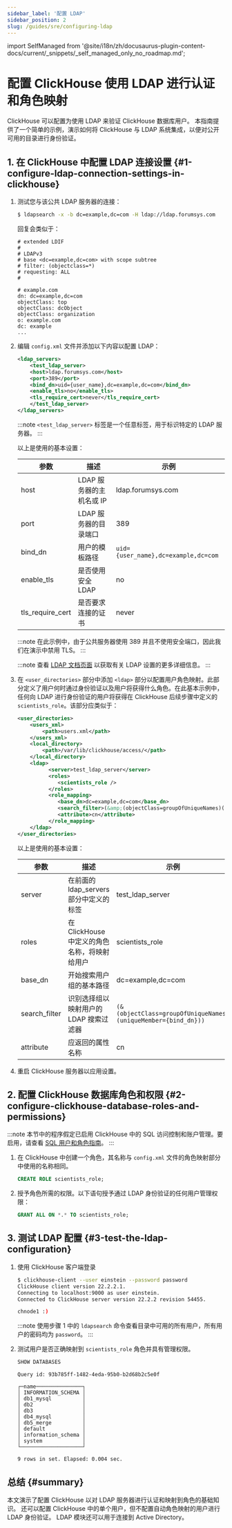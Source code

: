 ```yaml
---
sidebar_label: '配置 LDAP'
sidebar_position: 2
slug: /guides/sre/configuring-ldap
---
```

import SelfManaged from '@site/i18n/zh/docusaurus-plugin-content-docs/current/_snippets/_self_managed_only_no_roadmap.md';


# 配置 ClickHouse 使用 LDAP 进行认证和角色映射

<SelfManaged />

ClickHouse 可以配置为使用 LDAP 来验证 ClickHouse 数据库用户。 本指南提供了一个简单的示例，演示如何将 ClickHouse 与 LDAP 系统集成，以便对公开可用的目录进行身份验证。

## 1. 在 ClickHouse 中配置 LDAP 连接设置 {#1-configure-ldap-connection-settings-in-clickhouse}

1. 测试您与该公共 LDAP 服务器的连接：
    ```bash
    $ ldapsearch -x -b dc=example,dc=com -H ldap://ldap.forumsys.com
    ```

    回复会类似于：
    ```response
    # extended LDIF
    #
    # LDAPv3
    # base <dc=example,dc=com> with scope subtree
    # filter: (objectclass=*)
    # requesting: ALL
    #

    # example.com
    dn: dc=example,dc=com
    objectClass: top
    objectClass: dcObject
    objectClass: organization
    o: example.com
    dc: example
    ...
    ```

2. 编辑 `config.xml` 文件并添加以下内容以配置 LDAP：
    ```xml
    <ldap_servers>
        <test_ldap_server>
        <host>ldap.forumsys.com</host>
        <port>389</port>
        <bind_dn>uid={user_name},dc=example,dc=com</bind_dn>
        <enable_tls>no</enable_tls>
        <tls_require_cert>never</tls_require_cert>
        </test_ldap_server>
    </ldap_servers>
    ```

    :::note
    `<test_ldap_server>` 标签是一个任意标签，用于标识特定的 LDAP 服务器。
    :::

    以上是使用的基本设置：

    | 参数      | 描述                          | 示例                   |
    |-----------|-------------------------------|------------------------|
    | host      | LDAP 服务器的主机名或 IP     | ldap.forumsys.com     |
    | port      | LDAP 服务器的目录端口        | 389                    |
    | bind_dn   | 用户的模板路径               | `uid={user_name},dc=example,dc=com` |
    | enable_tls| 是否使用安全 LDAP            | no                     |
    | tls_require_cert | 是否要求连接的证书         | never                  |

    :::note
    在此示例中，由于公共服务器使用 389 并且不使用安全端口，因此我们在演示中禁用 TLS。
    :::

    :::note
    查看 [LDAP 文档页面](../../../operations/external-authenticators/ldap.md) 以获取有关 LDAP 设置的更多详细信息。
    :::

3. 在 `<user_directories>` 部分中添加 `<ldap>` 部分以配置用户角色映射。此部分定义了用户何时通过身份验证以及用户将获得什么角色。在此基本示例中，任何向 LDAP 进行身份验证的用户将获得在 ClickHouse 后续步骤中定义的 `scientists_role`。该部分应类似于：
    ```xml
    <user_directories>
        <users_xml>
            <path>users.xml</path>
        </users_xml>
        <local_directory>
            <path>/var/lib/clickhouse/access/</path>
        </local_directory>
        <ldap>
              <server>test_ldap_server</server>
              <roles>
                 <scientists_role />
              </roles>
              <role_mapping>
                 <base_dn>dc=example,dc=com</base_dn>
                 <search_filter>(&amp;(objectClass=groupOfUniqueNames)(uniqueMember={bind_dn}))</search_filter>
                 <attribute>cn</attribute>
              </role_mapping>
        </ldap>
    </user_directories>
     ```

    以上是使用的基本设置：

    | 参数      | 描述                          | 示例                   |
    |-----------|-------------------------------|------------------------|
    | server    | 在前面的 ldap_servers 部分中定义的标签 | test_ldap_server       |
    | roles      | 在 ClickHouse 中定义的角色名称，将映射给用户 | scientists_role        |
    | base_dn   | 开始搜索用户组的基本路径     | dc=example,dc=com     |
    | search_filter| 识别选择组以映射用户的 LDAP 搜索过滤器 | `(&(objectClass=groupOfUniqueNames)(uniqueMember={bind_dn}))` |
    | attribute | 应返回的属性名称            | cn                     |


4. 重启 ClickHouse 服务器以应用设置。

## 2. 配置 ClickHouse 数据库角色和权限 {#2-configure-clickhouse-database-roles-and-permissions}

:::note
本节中的程序假定已启用 ClickHouse 中的 SQL 访问控制和账户管理。要启用，请查看 [SQL 用户和角色指南](index.md)。
:::

1. 在 ClickHouse 中创建一个角色，其名称与 `config.xml` 文件的角色映射部分中使用的名称相同。
    ```sql
    CREATE ROLE scientists_role;
    ```

2. 授予角色所需的权限。以下语句授予通过 LDAP 身份验证的任何用户管理权限：
    ```sql
    GRANT ALL ON *.* TO scientists_role;
    ```

## 3. 测试 LDAP 配置 {#3-test-the-ldap-configuration}

1. 使用 ClickHouse 客户端登录
    ```bash
    $ clickhouse-client --user einstein --password password
    ClickHouse client version 22.2.2.1.
    Connecting to localhost:9000 as user einstein.
    Connected to ClickHouse server version 22.2.2 revision 54455.

    chnode1 :)
    ```

    :::note
    使用步骤 1 中的 `ldapsearch` 命令查看目录中可用的所有用户，所有用户的密码均为 `password`。
    :::

2. 测试用户是否正确映射到 `scientists_role` 角色并具有管理权限。
    ```sql
    SHOW DATABASES
    ```

    ```response
    Query id: 93b785ff-1482-4eda-95b0-b2d68b2c5e0f

    ┌─name───────────────┐
    │ INFORMATION_SCHEMA │
    │ db1_mysql          │
    │ db2                │
    │ db3                │
    │ db4_mysql          │
    │ db5_merge          │
    │ default            │
    │ information_schema │
    │ system             │
    └────────────────────┘

    9 rows in set. Elapsed: 0.004 sec.
    ```

## 总结 {#summary}
本文演示了配置 ClickHouse 以对 LDAP 服务器进行认证和映射到角色的基础知识。 还可以配置 ClickHouse 中的单个用户，但不配置自动角色映射的用户进行 LDAP 身份验证。 LDAP 模块还可以用于连接到 Active Directory。
